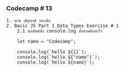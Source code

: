 ### Codecamp # 13
    1. นาย ณัฐพงษ์ ทองพึง
    2. Basic JS Part 1_Data Types Exercise # 1
        2.1 ผลลัพธ์ทั้ง console.log ทั้งสามคืออะไร
        
        let name = "Codecamp";

        console.log(`hello ${1}`);
        console.log(`hello ${"name"}`);
        console.log(`hello ${name}`);

        